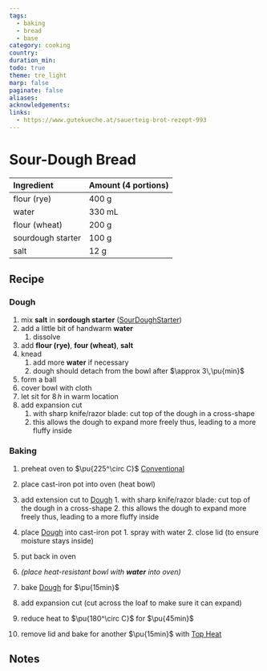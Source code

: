 ```yaml
---
tags:
  - baking
  - bread
  - base
category: cooking
country:
duration_min:
todo: true
theme: tre_light
marp: false
paginate: false
aliases:
acknowledgements:
links:
  - https://www.gutekueche.at/sauerteig-brot-rezept-993
---
```



# Sour-Dough Bread

|Ingredient|Amount (4 portions)|
| :- | :- |
|flour (rye)|400 g|
|water|330 mL|
|flour (wheat)|200 g|
|sourdough starter|100 g|
|salt|12 g|

## Recipe
### Dough
1. mix **salt** in **sordough starter** ([SourDoughStarter](SourDoughStarter.md))
2. add a little bit of handwarm **water**
	1. dissolve
3. add **flour (rye)**, **four (wheat)**, **salt**
4. knead
	1. add more **water** if necessary
	2. dough should detach from the bowl after $\approx 3\,\pu{min}$
5. form a ball
6. cover bowl with cloth
7. let sit for $8\,h$ in warm location
8. add expansion cut
	1. with sharp knife/razor blade: cut top of the dough in a cross-shape
	2. this allows the dough to expand more freely thus, leading to a more fluffy inside

### Baking
1. preheat oven to $\pu{225^\circ C}$ [Conventional](OvenSettings.md#Conventional)
2. place cast-iron pot into oven (heat bowl)
3. add extension cut to [Dough](#Dough)
        1. with sharp knife/razor blade: cut top of the dough in a cross-shape
        2. this allows the dough to expand more freely thus, leading to a more fluffy inside

4. place [Dough](#Dough) into cast-iron pot
        1. spray with water
        2. close lid (to ensure moisture stays inside)
5. put back in oven
6. *(place heat-resistant bowl with **water** into oven)*
7. bake [Dough](#Dough) for $\pu{15min}$
8. add expansion cut (cut across the loaf to make sure it can expand)
9. reduce heat to $\pu{180^\circ C}$ for $\pu{45min}$
10. remove lid and bake for another $\pu{15min}$ with [Top Heat](OvenSettings.md#Top%20Heat)

## Notes

